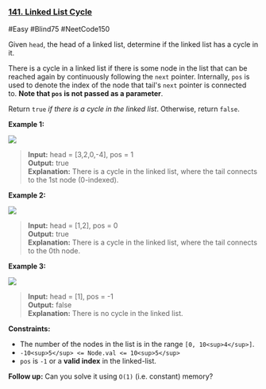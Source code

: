 ### [141. Linked List Cycle](https://leetcode.com/problems/linked-list-cycle/)

#Easy #Blind75 #NeetCode150

Given `head`, the head of a linked list, determine if the linked list has a cycle in it.

There is a cycle in a linked list if there is some node in the list that can be reached again by continuously following the `next` pointer. Internally, `pos` is used to denote the index of the node that tail's `next` pointer is connected to. **Note that `pos` is not passed as a parameter**.

Return `true` _if there is a cycle in the linked list_. Otherwise, return `false`.

**Example 1:**

![](https://assets.leetcode.com/uploads/2018/12/07/circularlinkedlist.png)

> **Input:** head = \[3,2,0,-4\], pos = 1  
> **Output:** true  
> **Explanation:** There is a cycle in the linked list, where the tail connects to the 1st node (0-indexed).

**Example 2:**

![](https://assets.leetcode.com/uploads/2018/12/07/circularlinkedlist_test2.png)

> **Input:** head = \[1,2\], pos = 0  
> **Output:** true  
> **Explanation:** There is a cycle in the linked list, where the tail connects to the 0th node.

**Example 3:**

![](https://assets.leetcode.com/uploads/2018/12/07/circularlinkedlist_test3.png)

> **Input:** head = \[1\], pos = -1  
> **Output:** false  
> **Explanation:** There is no cycle in the linked list.

**Constraints:**

- The number of the nodes in the list is in the range `[0, 10<sup>4</sup>]`.
- `-10<sup>5</sup> <= Node.val <= 10<sup>5</sup>`
- `pos` is `-1` or a **valid index** in the linked-list.

**Follow up:** Can you solve it using `O(1)` (i.e. constant) memory?
